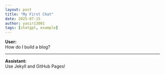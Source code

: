 ```yaml
---
layout: post
title: "My First Chat"
date: 2025-07-15
author: yasir13001
tags: [chatgpt, example]
---
```


**User:**  
How do I build a blog?

---

**Assistant:**  
Use Jekyll and GitHub Pages!
